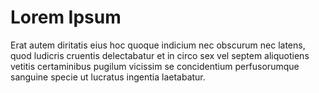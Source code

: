 # Lorem Ipsum

Erat autem diritatis eius hoc quoque indicium nec obscurum nec latens, quod ludicris cruentis delectabatur et in circo sex vel septem aliquotiens vetitis certaminibus pugilum vicissim se concidentium perfusorumque sanguine specie ut lucratus ingentia laetabatur.
